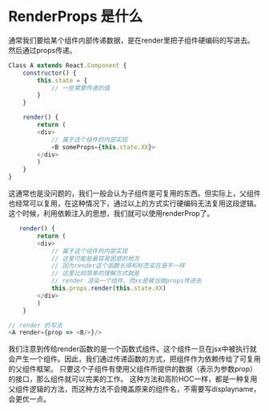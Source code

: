 # RenderProps 是什么
通常我们要给某个组件内部传递数据，是在render里把子组件硬编码的写进去。然后通过props传递。
```js
Class A extends React.Component {
    constructor() {
        this.state = {
            // 一些需要传递的值 
        }
    }

    render() {
        return (
        <div>
            // 属于这个组件的内部实现
            <B someProps={this.state.XX}>
        </div>
        )
    }
}
```
这通常也是没问题的，我们一般会认为子组件是可复用的东西。但实际上，父组件也经常可以复用，在这种情况下，通过以上的方式实行硬编码无法复用这段逻辑。这个时候，利用依赖注入的思想，我们就可以使用renderProp了。
```js
   render() {
        return (
        <div>
            // 属于这个组件的内部实现
            // 这里可能是最容易困惑的地方
            // 因为render这个函数长得和标签实在是不一样
            // 这里比较简单的理解方式就是
            // render 渲染一个组件，而xx是被当做props传进去
            this.props.render(this.state.XX)
        </div>
        )
    }

// render 的写法
<A render={prop => <B/>}/>
```
我们注意到传给render函数的是一个函数式组件。这个组件一旦在jsx中被执行就会产生一个组件。因此，我们通过传递函数的方式，把组件作为依赖传给了可复用的父组件框架。
只要这个子组件有使用父组件所提供的数据（表示为参数prop）的接口，那么组件就可以完美的工作。
这种方法和高阶HOC一样，都是一种复用父组件逻辑的方法，而这种方法不会掩盖原来的组件名，不需要写displayname，会更优一点。